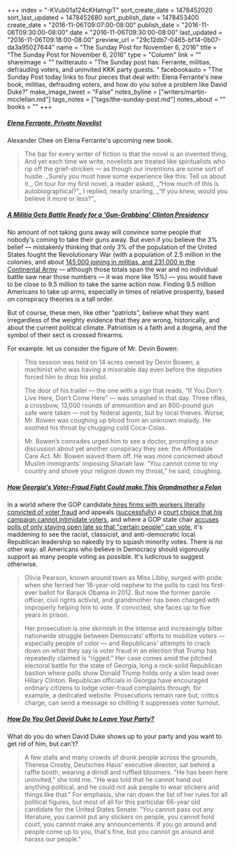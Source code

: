+++
index = "-KVub01a124cKHatngrT"
sort_create_date = 1478452020
sort_last_updated = 1478452680
sort_publish_date = 1478453400
create_date = "2016-11-06T09:07:00-08:00"
publish_date = "2016-11-06T09:30:00-08:00"
date = "2016-11-06T09:30:00-08:00"
last_updated = "2016-11-06T09:18:00-08:00"
preview_url = "29c12db7-0465-bf14-0b07-da3a95027644"
name = "The Sunday Post for November 6, 2016"
title = "The Sunday Post for November 6, 2016"
type = "Column"
link = ""
shareimage = ""
twitterauto = "The Sunday post has: Ferrante, militias, defrauding voters, and uninvited KKK party guests. "
facebookauto = "The Sunday Post today links to four pieces that deal with: Elena Ferrante's new book, militias, defrauding voters, and how do you solve a problem like David Duke?"
make_image_tweet = "False"
notes_byline = ["writers/martin-mcclellan.md"]
tags_notes = ["tags/the-sunday-post.md"]
notes_about = ""
books = ""
+++
<h5><a href="https://newrepublic.com/article/138017/elena-ferrante-private-novelist?utm_content=buffer8d904&amp;utm_medium=social&amp;utm_source=twitter.com&amp;utm_campaign=buffer" title="Elena Ferrante, Private Novelist | New Republic">Elena Ferrante, Private Novelist</a></h5>

Alexander Chee on Elena Ferrante's upcoming new book. 

<blockquote>
	The bar for every writer of fiction is that the novel is an invented thing. And yet each time we write, novelists are treated like spiritualists who rip off the grief-stricken &mdash; as though our inventions are some sort of hustle. _Surely you must have some experience like this: Tell us about it._ On tour for my first novel, a reader asked, _“How much of this is autobiographical?”_ I replied, nearly snarling, _“If you knew, would you believe it more or less?”_
</blockquote>

<h5><a href="http://www.nytimes.com/2016/11/05/us/a-militia-gets-battle-ready-for-a-gun-grabbing-clinton-presidency.html?hp&amp;action=click&amp;pgtype=Homepage&amp;clickSource=story-heading&amp;module=b-lede-package-region&amp;region=top-news&amp;WT.nav=top-news&amp;mtrref=undefined&amp;_r=0" title="None">A Militia Gets Battle Ready for a ‘Gun-Grabbing’ Clinton Presidency</a></h5>

No amount of not taking guns away will convince some people that nobody's coming to take their guns away. But even if you believe the 3% belief — mistakenly thinking that only 3% of the population of the United States fought the Revolutionary War (with a population of 2.5 million in the colonies, and about <a href="http://www.campaign1776.org/revolutionary-war/facts-of-the-american.html" title="FAQ about the American Revolutionary War">145,000 joining in militias, and 231,000 in the Continental Army</a> &mdash; although those totals span the war and no individual battle saw near those numbers &mdash; it was more like 15%) — you would have to be close to 9.5 million to take the same action now. Finding 9.5 million Americans to take up arms, especially in times of relative prosperity, based on conspiracy theories is a tall order. 

But of course, these men, like other "patriots", believe what they want irregardless of the weighty evidence that they are wrong, historically, and about the current political climate. Patriotism is a faith and a dogma, and the symbol of their sect is crossed firearms.

For example. let us consider the figure of Mr. Devin Bowen:

<blockquote>
<p>
	 This session was held on 14 acres owned by Devin Bowen, a machinist who was having a miserable day even before the deputies forced him to drop his pistol.
</p>
	<p>The door of his trailer — the one with a sign that reads, “If You Don’t Live Here, Don’t Come Here” — was smashed in that day. Three rifles, a crossbow, 13,000 rounds of ammunition and an 800-pound gun safe were taken — not by federal agents, but by local thieves. Worse, Mr. Bowen was coughing up blood from an unknown malady. He soothed his throat by chugging cold Coca-Colas.</p>

<p>Mr. Bowen’s comrades urged him to see a doctor, prompting a sour discussion about yet another conspiracy they see: the Affordable Care Act. Mr. Bowen waved them off. He was more concerned about Muslim immigrants’ imposing Shariah law. “You cannot come to my country and shove your religion down my throat,” he said, coughing.</p>
</blockquote>

<h5><a href="https://www.buzzfeed.com/joelanderson/how-georgias-voter-fraud-fight-could-make-this-grandmother-a?utm_term=.wtx4ddQWq4#.rmX466VO54" title="How Georgia&amp;#39;s Voter-Fraud Fight Could Make This Grandmother A Felon">How Georgia's Voter-Fraud Fight Could make This Grandmother a Felon</a></h5>

In a world where the GOP candidate<a href="http://fortune.com/2016/11/05/trump-rnc-voter-fraud/" title="Trump, GOP Paying Consultant Dogged by Voter Fraud Charges"> hires firms with workers literally convicted of voter fraud</a> and appeals (<a href="http://www.politico.com/story/2016/11/voter-intimidation-trump-stone-230831" title="Appeals court lifts voter-intimidation injunction against Trump and Stone - POLITICO">successfully</a>) a <a href="http://www.cnn.com/2016/11/04/politics/trump-clinton-voter-intimidation/index.html" title="Federal judge warns Trump campaign on voter intimidation in Ohio - CNNPolitics.com">court choice that his campaign cannot intimidate voters</a>, and where a GOP state chair [accuses polls of only staying open late so that "certain people" can vote](http://www.cnn.com/videos/politics/2016/11/06/michael-mcdonald-nevada-polls-stay-open-sot.cnn), it's maddening to see the racist, classicist, and anti-democratic local Republican leadership so nakedly try to squash minority votes. There is no other way: all Americans who believe in Democracy should vigorously support as many people voting as possible. It's ludicrous to suggest otherwise. 

<blockquote>
	<p>Olivia Pearson, known around town as Miss Libby, surged with pride when she ferried her 18-year-old nephew to the polls to cast his first-ever ballot for Barack Obama in 2012. But now the former parole officer, civil rights activist, and grandmother has been charged with improperly helping him to vote. If convicted, she faces up to five years in prison.</p>

<p>Her prosecution is one skirmish in the intense and increasingly bitter nationwide struggle between Democrats’ efforts to mobilize voters — especially people of color — and Republicans’ attempts to crack down on what they say is voter fraud in an election that Trump has repeatedly claimed is “rigged.” Her case comes amid the pitched electoral battle for the state of Georgia, long a rock-solid Republican bastion where polls show Donald Trump holds only a slim lead over Hillary Clinton. Republican officials in Georgia have encouraged ordinary citizens to lodge voter-fraud complaints through, for example, a dedicated website. Prosecutions remain rare but, critics charge, can send a message so chilling it suppresses voter turnout.</p>
</blockquote>


<h5><a href="http://www.esquire.com/news-politics/a50215/david-duke-donald-trump-campaign-trail/" title="Former KKK Leader David Duke Brings Senate Campaign to Oktoberfest in Louisiana">How Do You Get David Duke to Leave Your Party?</a></h5>

What do you do when David Duke shows up to your party and you want to get rid of him, but can't?

<blockquote>
	A few stalls and many crowds of drunk people across the grounds, Theresa Crosby, Deutsches Haus' executive director, sat behind a raffle booth, wearing a dirndl and ruffled bloomers. "He has been here uninvited," she told me. "He was told that he cannot hand out anything political, and he could not ask people to wear stickers and things like that." For emphasis, she ran down the list of her rules for all political figures, but most of all for this particular 66-year old candidate for the United States Senate: "You cannot pass out any literature, you cannot put any stickers on people, you cannot hold court, you cannot make any announcements. If you go around and people come up to you, that's fine, but you cannot go around and harass our people."
</blockquote>